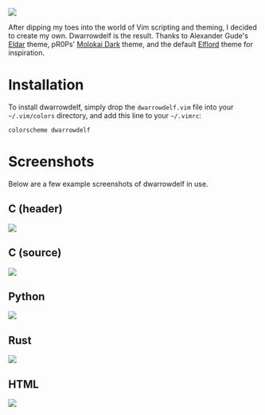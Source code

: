![](https://shugg.dev/images/dwarrowdelf/logo_transparent.png)

After dipping my toes into the world of Vim scripting and theming, I decided to create my own. Dwarrowdelf is the result. Thanks to Alexander Gude's [Eldar](https://github.com/agude/vim-eldar) theme, pR0Ps' [Molokai Dark](https://github.com/pR0Ps/molokai-dark) theme, and the default [Elflord](https://github.com/vim/vim/blob/master/runtime/colors/elflord.vim) theme for inspiration.

# Installation

To install dwarrowdelf, simply drop the `dwarrowdelf.vim` file into your `~/.vim/colors` directory, and add this line to your `~/.vimrc`:

```vim
colorscheme dwarrowdelf
```

# Screenshots

Below are a few example screenshots of dwarrowdelf in use.

## C (header)

![](https://shugg.dev/images/dwarrowdelf/example_c_header.png)

## C (source)

![](https://shugg.dev/images/dwarrowdelf/example_c_source.png)

## Python

![](https://shugg.dev/images/dwarrowdelf/example_python.png)

## Rust

![](https://shugg.dev/images/dwarrowdelf/example_rust.png)

## HTML

![](https://shugg.dev/images/dwarrowdelf/example_html.png)


